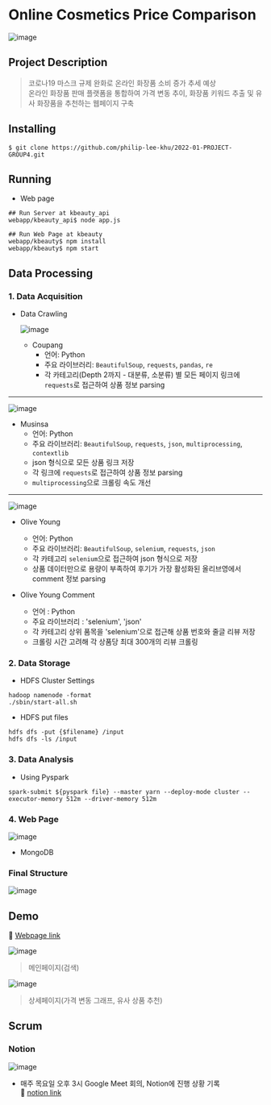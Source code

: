 # Online Cosmetics Price Comparison

![image](https://user-images.githubusercontent.com/47781507/174441774-18d2c307-9e1c-427c-9f1d-6b9d289f65e7.png)

## Project Description

> 코로나19 마스크 규제 완화로 온라인 화장품 소비 증가 추세 예상 <br>
> 온라인 화장품 판매 플랫폼을 통합하여 가격 변동 추이, 화장품 키워드 추출 및 유사 화장품을 추천하는 웹페이지 구축

## Installing

```
$ git clone https://github.com/philip-lee-khu/2022-01-PROJECT-GROUP4.git
```

## Running

- Web page

```
## Run Server at kbeauty_api
webapp/kbeauty_api$ node app.js

## Run Web Page at kbeauty
webapp/kbeauty$ npm install
webapp/kbeauty$ npm start
```

## Data Processing

### 1. Data Acquisition

- Data Crawling

  ![image](https://user-images.githubusercontent.com/47781507/174441677-6b31796c-c271-4838-a167-9188f81f97a8.png)
  - Coupang
    - 언어: Python
    - 주요 라이브러리: `BeautifulSoup`, `requests`, `pandas`, `re`
    - 각 카테고리(Depth 2까지 - 대분류, 소분류) 별 모든 페이지 링크에 `requests`로 접근하여 상품 정보 parsing
***
  ![image](https://user-images.githubusercontent.com/47781507/174441644-4a5524aa-616c-4b80-8b0a-0e0af2a911f6.png)
  - Musinsa
    - 언어: Python
    - 주요 라이브러리: `BeautifulSoup`, `requests`, `json`, `multiprocessing`, `contextlib`
    - json 형식으로 모든 상품 링크 저장
    - 각 링크에 `requests`로 접근하여 상품 정보 parsing
    - `multiprocessing`으로 크롤링 속도 개선
***
  ![image](https://user-images.githubusercontent.com/47781507/174441656-32215742-8d0a-4a11-a3b7-e92873144bb4.png)
  - Olive Young
    - 언어: Python
    - 주요 라이브러리: `BeautifulSoup`, `selenium`, `requests`, `json`
    - 각 카테고리 `selenium`으로 접근하여 json 형식으로 저장
    - 상품 데이터만으로 용량이 부족하여 후기가 가장 활성화된 올리브영에서 comment 정보 parsing

  - Olive Young Comment
    - 언어 : Python
    - 주요 라이브러리 : 'selenium', 'json'
    - 각 카테고리 상위 품목을 'selenium'으로 접근해 상품 번호와 줄글 리뷰 저장
    - 크롤링 시간 고려해 각 상품당 최대 300개의 리뷰 크롤링


### 2. Data Storage

- HDFS Cluster Settings
```
hadoop namenode -format
./sbin/start-all.sh
```
- HDFS put files
```
hdfs dfs -put {$filename} /input
hdfs dfs -ls /input
```

### 3. Data Analysis

- Using Pyspark

```
spark-submit ${pyspark file} --master yarn --deploy-mode cluster --executor-memory 512m --driver-memory 512m
```

### 4. Web Page
![image](https://user-images.githubusercontent.com/47781507/174441800-a4967ab7-e887-4a28-96bb-a0c409dfc762.png)

- MongoDB

### Final Structure
![image](https://user-images.githubusercontent.com/47781507/174441812-5f0a0591-87a9-4e3f-a28f-f2679e49c2d3.png)

## Demo
🔗 [Webpage link](http://3.34.179.67:8080/)

![image](https://user-images.githubusercontent.com/47781507/174441844-6ea4a136-f325-48a9-affe-2aabd6d3f339.png)
> 메인페이지(검색)

![image](https://user-images.githubusercontent.com/47781507/174441825-8b8e2bb6-fd6a-4203-8d0e-6780b19b1a8f.png)
> 상세페이지(가격 변동 그래프, 유사 상품 추천)

## Scrum

### Notion
![image](https://user-images.githubusercontent.com/47781507/174441980-83abe3e0-f044-4f76-8af7-4c76de080c2c.png)

- 매주 목요일 오후 3시 Google Meet 회의, Notion에 진행 상황 기록 <br>
🔗 [notion link](https://sprinkle-rodent-a50.notion.site/Online-Cosmetics-Price-Comparison-204ec4397cac49cf8ea07e735db09b6f)
